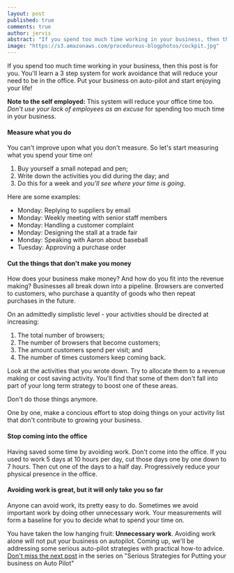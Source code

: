 ```yaml
---
layout: post
published: true
comments: true
author: jervis
abstract: "If you spend too much time working in your business, then this post is for you. You'll learn a 3 step system for work avoidance that will reduce your need to be in the office. Put your business on auto-pilot and start enjoying your life!"
image: "https://s3.amazonaws.com/procedureus-blogphotos/cockpit.jpg"
---
```


If you spend too much time working in your business, then this post is for you. You'll learn a 3 step system for work avoidance that will reduce your need to be in the office. Put your business on auto-pilot and start enjoying your life!

**Note to the self employed:** This system will reduce your office time too. *Don't use your lack of employees as an excuse* for spending too much time in your business.

#### Measure what you do
You can't improve upon what you don't measure. So let's start measuring what you spend your time on!

1. Buy yourself a small notepad and pen;
2. Write down the activities you did during the day; and
3. Do this for a week and *you'll see where your time is going*. 

Here are some examples:

* Monday: Replying to suppliers by email
* Monday: Weekly meeting with senior staff members
* Monday: Handling a customer complaint
* Monday: Designing the stall at a trade fair
* Monday: Speaking with Aaron about baseball
* Tuesday: Approving a purchase order

#### Cut the things that don't make you money
How does your business make money? And how do you fit into the revenue making?
Businesses all break down into a pipeline. Browsers are converted to customers, who purchase a quantity of goods who then repeat purchases in the future. 

On an admittedly simplistic level - your activities should be directed at increasing:

1. The total number of browsers;
2. The number of browsers that become customers;
3. The amount customers spend per visit; and
4. The number of times customers keep coming back.

Look at the activities that you wrote down. Try to allocate them to a revenue making or cost saving activity. You'll find that some of them don't fall into part of your long term strategy to boost one of these areas. 

Don't do those things anymore.

One by one, make a concious effort to stop doing things on your activity list that don't contribute to growing your business. 

#### Stop coming into the office
Having saved some time by avoiding work. Don't come into the office. If you used to work 5 days at 10 hours per day, cut those days one by one down to 7 hours. Then cut one of the days to a half day. Progressively reduce your physical presence in the office. 

#### Avoiding work is great, but it will only take you so far
Anyone can avoid work, its pretty easy to do. Sometimes we avoid important work by doing other unnecessary work. Your measurements will form a baseline for you to decide what to spend your time on.

You have taken the low hanging fruit: **Unnecessary work**. Avoiding work alone will not put your business on autopilot. Coming up, we'll be addressing some serious auto-pilot strategies with practical how-to advice. [Don't miss the next post](http://eepurl.com/s2Unj) in the series on "Serious Strategies for Putting your business on Auto Pilot"
